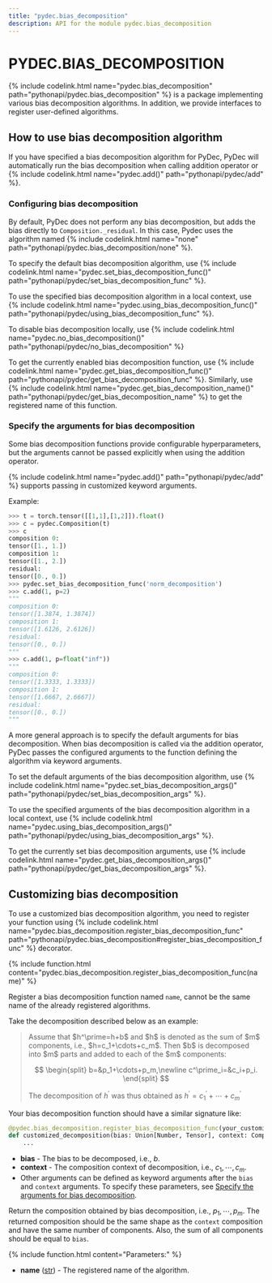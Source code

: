 ```yaml
---
title: "pydec.bias_decomposition"
description: API for the module pydec.bias_decomposition
---
```


# PYDEC.BIAS_DECOMPOSITION

{% include codelink.html name="pydec.bias_decomposition" path="pythonapi/pydec.bias_decomposition" %} is a package implementing various bias decomposition algorithms. In addition, we provide interfaces to register user-defined algorithms.

## How to use bias decomposition algorithm

If you have specified a bias decomposition algorithm for PyDec, PyDec will automatically run the bias decomposition when calling addition operator or {% include codelink.html name="pydec.add()" path="pythonapi/pydec/add" %}.


### Configuring bias decomposition

By default, PyDec does not perform any bias decomposition, but adds the bias directly to `Composition._residual`. In this case, Pydec uses the algorithm named {% include codelink.html name="none" path="pythonapi/pydec.bias_decomposition/none" %}.

To specify the default bias decomposition algorithm, use {% include codelink.html name="pydec.set_bias_decomposition_func()" path="pythonapi/pydec/set_bias_decomposition_func" %}.

To use the specified bias decomposition algorithm in a local context, use {% include codelink.html name="pydec.using_bias_decomposition_func()" path="pythonapi/pydec/using_bias_decomposition_func" %}.

To disable bias decomposition locally, use {% include codelink.html name="pydec.no_bias_decomposition()" path="pythonapi/pydec/no_bias_decomposition" %}

To get the currently enabled bias decomposition function, use {% include codelink.html name="pydec.get_bias_decomposition_func()" path="pythonapi/pydec/get_bias_decomposition_func" %}.
Similarly, use {% include codelink.html name="pydec.get_bias_decomposition_name()" path="pythonapi/pydec/get_bias_decomposition_name" %} to get the registered name of this function.

### Specify the arguments for bias decomposition

Some bias decomposition functions provide configurable hyperparameters, but the arguments cannot be passed explicitly when using the addition operator.

{% include codelink.html name="pydec.add()" path="pythonapi/pydec/add" %} supports passing in customized keyword arguments.

Example:
```python
>>> t = torch.tensor([[1,1],[1,2]]).float() 
>>> c = pydec.Composition(t)
>>> c
composition 0:
tensor([1., 1.])
composition 1:
tensor([1., 2.])
residual:
tensor([0., 0.])
>>> pydec.set_bias_decomposition_func('norm_decomposition')
>>> c.add(1, p=2)
"""
composition 0:
tensor([1.3874, 1.3874])
composition 1:
tensor([1.6126, 2.6126])
residual:
tensor([0., 0.])
"""
>>> c.add(1, p=float("inf"))
"""
composition 0:
tensor([1.3333, 1.3333])
composition 1:
tensor([1.6667, 2.6667])
residual:
tensor([0., 0.])
"""
```

A more general approach is to specify the default arguments for bias decomposition. When bias decomposition is called via the addition operator, PyDec passes the configured arguments to the function defining the algorithm via keyword arguments.

To set the default arguments of the bias decomposition algorithm, use {% include codelink.html name="pydec.set_bias_decomposition_args()" path="pythonapi/pydec/set_bias_decomposition_args" %}.

To use the specified arguments of the bias decomposition algorithm in a local context, use {% include codelink.html name="pydec.using_bias_decomposition_args()" path="pythonapi/pydec/using_bias_decomposition_args" %}.

To get the currently set bias decomposition arguments, use {% include codelink.html name="pydec.get_bias_decomposition_args()" path="pythonapi/pydec/get_bias_decomposition_args" %}.

## Customizing bias decomposition

To use a customized bias decomposition algorithm, you need to register your function using {% include codelink.html name="pydec.bias_decomposition.register_bias_decomposition_func" path="pythonapi/pydec.bias_decomposition#register_bias_decomposition_func" %} decorator.

{% include function.html content="pydec.bias_decomposition.register_bias_decomposition_func(name)" %}

Register a bias decomposition function named `name`, cannot be the same name of the already registered algorithms.

Take the decomposition described below as an example:

<blockquote>
Assume that $h^\prime=h+b$ and $h$ is denoted as the sum of $m$ components, i.e., $h=c_1+\cdots+c_m$. Then $b$ is decomposed into $m$ parts and added to each of the $m$ components:

$$
\begin{split}
b=&p_1+\cdots+p_m,\newline
c^\prime_i=&c_i+p_i.
\end{split}
$$

The decomposition of $h^\prime$ was thus obtained as $h^\prime=c^\prime_1+\cdots+c^\prime_m$
</blockquote>

Your bias decomposition function should have a similar signature like:
```python
@pydec.bias_decomposition.register_bias_decomposition_func(your_customized_name)
def customized_decomposition(bias: Union[Number, Tensor], context: Composition) -> Composition:
    ...
```

* **bias** - The bias to be decomposed, i.e., $b$.
* **context** - The composition context of decomposition, i.e., $c_1,\cdots,c_m$.
* Other arguments can be defined as keyword arguments after the `bias` and `context` arguments. To specify these parameters, see [Specify the arguments for bias decomposition](#specify-the-arguments-for-bias-decomposition).

Return the composition obtained by bias decomposition, i.e., $p_1,\cdots,p_m$. The returned composition should be the same shape as the `context` composition and have the same number of components. Also, the sum of all components should be equal to `bias`.

{% include function.html content="Parameters:" %}

* **name** ([str](https://docs.python.org/3/library/stdtypes.html#str)) - The registered name of the algorithm.